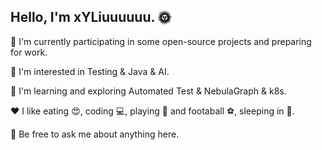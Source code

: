 ## Hello,  I'm xYLiuuuuuu. 🌞
🔭   I'm currently participating in some open-source projects and preparing for work.

🌱   I'm interested in Testing & Java & AI.

🍃   I'm learning and exploring Automated Test & NebulaGraph & k8s.

❤️   I like eating 😍, coding 💻, playing 🏸 and footaball ⚽, sleeping in 🛌.

💬   Be free to ask me about anything here.


<!--
**n3A87/n3A87** is a ✨ _special_ ✨ repository because its `README.md` (this file) appears on your GitHub profile.

Here are some ideas to get you started:

- 🔭 I’m currently working on ...
- 🌱 I’m currently learning ...
- 👯 I’m looking to collaborate on ...
- 🤔 I’m looking for help with ...
- 💬 Ask me about ...
- 📫 How to reach me: ...
- 😄 Pronouns: ...
- ⚡ Fun fact: ...
-->
